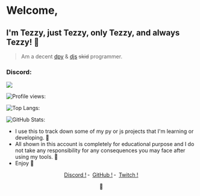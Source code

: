 # Welcome,
## I'm Tezzy, just Tezzy, only Tezzy, and always Tezzy! 📸
> Am a decent [dpy](https://discordpy.readthedocs.io/en/stable/) & [djs](https://discord.js.org/#/) ~~skid~~ programmer.
### Discord:

<img src ="https://discord.c99.nl/widget/theme-2/721568162084290680.png">

![Profile views:](https://gpvc.arturio.dev/DaddyTezzy?v=3)

![Top Langs:](https://github-readme-stats.vercel.app/api/top-langs/?username=DaddyTezzy&theme=tokyonight&layout=compact)

![GitHub Stats:](https://github-readme-stats.vercel.app/api?username=DaddyTezzy&show_icons=true&theme=tokyonight)

- I use this to track down some of my py or js projects that I'm learning or developing. 🚧
- All shown in this account is completely for educational purpose and I do not take any responsibility for any consequences you may face after using my tools. 🎯
- Enjoy 🌙

<p align="center">
<a href="https://discord.com/channels/@me/721568162084290680">Discord !</a>
    ╴
        <a href="https://github.com/DaddyTezzy">GitHub !</a>
    ╴
        <a href="https://twitch.tv/daddy_tezzy">Twitch !</a>
</p>
<p align="center">
 🥤
